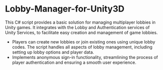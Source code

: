 # Lobby-Manager-for-Unity3D

This C# script provides a basic solution for managing multiplayer lobbies in Unity games.
It integrates with the Lobby and Authentication services of Unity Services, to facilitate easy creation and management of game lobbies.

* Players can create new lobbies or join existing ones using unique lobby codes. The script handles all aspects of lobby management, including setting up lobby options and player data.
* Implements anonymous sign-in functionality, streamlining the process of player authentication and ensuring a smooth user experience.
